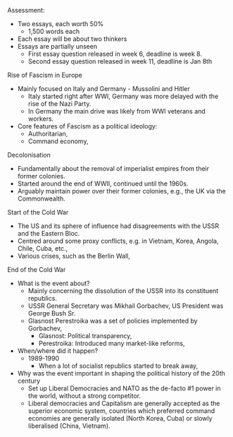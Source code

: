 Assessment:
- Two essays, each worth 50%
	- 1,500 words each
- Each essay will be about two thinkers
- Essays are partially unseen
	- First essay question released in week 6, deadline is week 8.
	- Second essay question released in week 11, deadline is Jan 8th


Rise of Fascism in Europe
- Mainly focused on Italy and Germany - Mussolini and Hitler
	- Italy started right after WWI, Germany was more delayed with the rise of the Nazi Party.
	- In Germany the main drive was likely from WWI veterans and workers.
- Core features of Fascism as a political ideology:
	- Authoritarian,
	- Command economy,

Decolonisation
- Fundamentally about the removal of imperialist empires from their former colonies.
- Started around the end of WWII, continued until the 1960s.
- Arguably maintain power over their former colonies, e.g., the UK via the Commonwealth.

Start of the Cold War
- The US and its sphere of influence had disagreements with the USSR and the Eastern Bloc.
- Centred around some proxy conflicts, e.g. in Vietnam, Korea, Angola, Chile, Cuba, etc.,
- Various crises, such as the Berlin Wall,

End of the Cold War
- What is the event about?
	- Mainly concerning the dissolution of the USSR into its constituent republics.
	- USSR General Secretary was Mikhail Gorbachev, US President was George Bush Sr.
	- Glasnost Perestroika was a set of policies implemented by Gorbachev,
		- Glasnost: Political transparency,
		- Perestroika: Introduced many market-like reforms,
- When/where did it happen?
	- 1989-1990
		-  When a lot of socialist republics started to break away,
- Why was the event important in shaping the political history of the 20th century
	- Set up Liberal Democracies and NATO as the de-facto #1 power in the world, without a strong competitor.
	- Liberal democracies and Capitalism are generally accepted as the superior economic system, countries which preferred command economies are generally isolated (North Korea, Cuba) or slowly liberalised (China, Vietnam).



